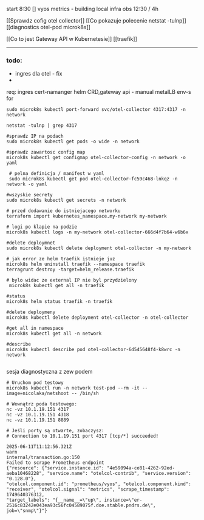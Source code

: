 start 8:30
[] vyos metrics - building local infra obs
12:30 / 4h


[[Sprawdz cofig otel collector]]
[[Co pokazuje polecenie netstat -tulnp]]
[[diagnostics otel-pod microk8s]]

[[Co to jest Gateway API w Kubernetesie]]
[[traefik]]
***
### todo:
- ingres dla otel - fix
- 

req:
ingres 
cert-namanger
helm
CRD,gateway api - manual
metalLB
env-s for

```
sudo microk8s kubectl port-forward svc/otel-collector 4317:4317 -n network

netstat -tulnp | grep 4317

#sprawdz IP na podach
sudo microk8s kubectl get pods -o wide -n network

#sprawdz zawartosc config map
microk8s kubectl get configmap otel-collector-config -n network -o yaml

 # pelna definicja / manifest w yaml
 sudo microk8s kubectl get pod otel-collector-fc59c468-lnkqz -n network -o yaml
 
#wszyskie secrety
sudo microk8s kubectl get secrets -n network

# przed dodawanie do istniejacego networku
terraform import kubernetes_namespace.my-network my-network

# logi po klapie na podzie
microk8s kubectl logs -n my-network otel-collector-666d4f7b64-w6b6x

#delete deploymnet
sudo microk8s kubectl delete deployment otel-collector -n my-network

# jak error ze helm traefik istnieje juz
microk8s helm uninstall traefik --namespace traefik
terragrunt destroy -target=helm_release.traefik

# bylo widac ze external IP nie byl przydzielony
 microk8s kubectl get all -n traefik

#status
microk8s helm status traefik -n traefik

#delete deploymeny 
microk8s kubectl delete deployment otel-collector -n otel-collector

#get all in namespace
microk8s kubectl get all -n network

#describe
microk8s kubectl describe pod otel-collector-6d545648f4-k8wrc -n network


```

sesja diagnostyczna z zew podem
```
# Uruchom pod testowy
microk8s kubectl run -n network test-pod --rm -it --image=nicolaka/netshoot -- /bin/sh

# Wewnątrz poda testowego:
nc -vz 10.1.19.151 4317
nc -vz 10.1.19.151 4318
nc -vz 10.1.19.151 8889

# Jeśli porty są otwarte, zobaczysz:
# Connection to 10.1.19.151 port 4317 [tcp/*] succeeded!

```

```
2025-06-11T11:12:56.321Z    
warn    
internal/transaction.go:150    
Failed to scrape Prometheus endpoint    
{"resource": {"service.instance.id": "4e59094a-ce81-4262-92ed-aeba10468228", "service.name": "otelcol-contrib", "service.version": "0.128.0"}, 
"otelcol.component.id": "prometheus/vyos", "otelcol.component.kind": "receiver", "otelcol.signal": "metrics", "scrape_timestamp": 1749640376312, 
"target_labels": "{__name__=\"up\", instance=\"er-2516c83242e043ea93c56fc04589075f.doe.stable.pndrs.de\", job=\"snmp\"}"}
```